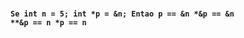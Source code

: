 <h4>
<code>
<pre>

Se 
   int n = 5; 
   int *p = &n;
Entao
  p == &n
  *&p == &n
  **&p == n
  *p == n
</pre>
</code>
</h4>
